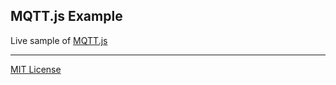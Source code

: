 MQTT.js Example
--------
Live sample of [MQTT.js]

--------

[MIT License](LICENSE.md)

[MQTT.js]: https://github.com/mqttjs/MQTT.js
